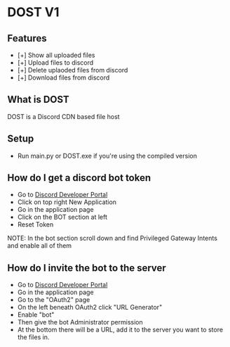 # DOST V1
## Features
- [+] Show all uploaded files
- [+] Upload files to discord
- [+] Delete uplaoded files from discord
- [+] Download files from discord

## What is DOST
DOST is a Discord CDN based file host

## Setup
- Run main.py or DOST.exe if you're using the compiled version

## How do I get a discord bot token
- Go to [Discord Developer Portal](https://discord.com/developers/applications)
- Click on top right New Application
- Go in the application page
- Click on the BOT section at left
- Reset Token

NOTE: In the bot section scroll down and find Privileged Gateway Intents and enable all of them

## How do I invite the bot to the server
- Go to [Discord Developer Portal](https://discord.com/developers/applications)
- Go in the application page
- Go to the "OAuth2" page
- On the left beneath OAuth2 click "URL Generator"
- Enable "bot"
- Then give the bot Administrator permission
- At the bottom there will be a URL, add it to the server you want to store the files in.